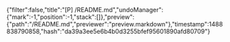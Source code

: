 {"filter":false,"title":"[P] /README.md","undoManager":{"mark":-1,"position":-1,"stack":[]},"preview":{"path":"/README.md","previewer":"preview.markdown"},"timestamp":1488838790858,"hash":"da39a3ee5e6b4b0d3255bfef95601890afd80709"}